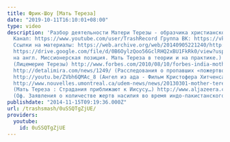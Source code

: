 ```yaml
---
title: Фрик-Шоу [Мать Тереза]
date: "2019-10-11T16:10:01+08:00"
type: video
description: 'Разбор деятельности Матери Терезы - образчика христианской любви...
  Канал: https://www.youtube.com/user/TrashRecord Группа ВК: https://vk.com/trashsmash
  Ссылки на материалы: https://web.archive.org/web/20140905221240/http://freethinker.co.uk/2014/07/18/mother-teresa-sacred-cow/
  https://drive.google.com/file/d/0B6OylzQoo56GclRHQ2xBU1FkRk0/view?usp=sharing (Книга
  на англ. Миссионерская позиция. Мать Тереза в теории и на практике.) http://www.washingtonpost.com/wp-srv/inatl/longterm/teresa/stories/obit090697.htm
  (Лицемерие Терезы) http://www.forbes.com/2010/08/10/forbes-india-mother-teresa-charity-critical-public-review.html
  http://detalimira.com/news/1249/ (Расследования о пропавших «пожертвованиях») http://www.gazeta.ru/science/2013/03/01_a_4995613.shtml
  http://youtu.be/ZVbh6QMAc_8 (Ангел из ада - Фильм Кристофера Хитченса) http://zn.ua/WORLD/uchenye-obraz-materi-terezy-sozdan-pressoy-i-ne-vyderzhivaet-proverki-faktami-118143_.html
  http://www.nouvelles.umontreal.ca/udem-news/news/20130301-mother-teresa-anything-but-a-saint.html
  (Мать Тереза : Страдания приближают к Иисусу…) http://www.aljazeera.com/news/asia/2010/03/2010325151839747356.html
  (Оф. Заявления о количестве жертв насилия во время индо-пакистанского конфликта)'
publishdate: "2014-11-15T09:19:36.000Z"
url: /trashsmash/0uSSQTgZjUE/
providers:
  youtube:
    id: 0uSSQTgZjUE
---
```

